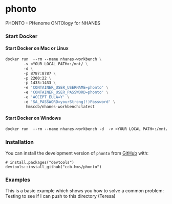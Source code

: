 # phonto
PHONTO - PHenome ONTOlogy for NHANES



### Start Docker

#### Start Docker on Mac or Linux
```dockerfile
docker run  --rm --name nhanes-workbench \
        -v <YOUR LOCAL PATH>:/mnt/ \
        -d \
        -p 8787:8787 \
        -p 2200:22 \
        -p 1433:1433 \
        -e 'CONTAINER_USER_USERNAME=phonto' \
        -e 'CONTAINER_USER_PASSWORD=phonto' \
        -e 'ACCEPT_EULA=Y' \
        -e 'SA_PASSWORD=yourStrong(!)Password' \
         hmsccb/nhanes-workbench:latest
```
#### Start Docker on Windows
```dockerfile
docker run  --rm --name nhanes-workbench -d  -v <YOUR LOCAL PATH>:/mnt/ -p 8787:8787 -p 2200:22 -p 1433:1433  -e 'CONTAINER_USER_USERNAME=phonto'  -e 'CONTAINER_USER_PASSWORD=phonto' -e 'ACCEPT_EULA=Y' -e 'SA_PASSWORD=yourStrong(!)Password' hmsccb/nhanes-workbench:latest
```


### Installation

You can install the development version of `phonto` from [GitHub](https://github.com/) with:
``` {r}
# install.packages("devtools")
devtools::install_github("ccb-hms/phonto")
```

### Examples

This is a basic example which shows you how to solve a common problem:
Testing to see if I can push to this directory (Teresa)
